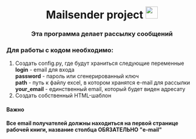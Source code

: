 <h1 align="center">Mailsender project</a> 
<img src="https://github.com/blackcater/blackcater/raw/main/images/Hi.gif" height="32"/></h1>
<h3 align="center">Эта программа делает рассылку сообщений</h3>

<h3 align='left'>Для работы с кодом необходимо:</h3>
  
<ol>
  <li>Создать config.py, где будут храниться следующие переменные<br>
      <strong>login</strong> - email для входа<br>
      <strong>password</strong> - пароль или сгенерированный ключ<br>
      <strong>path</strong> - путь к файлу excel, в котором хранятся e-mail для рассылки<br>
      <strong>your_email</strong> - единственный email, который будет виден адресату<br>
  </li>
  <li>Создать собственный HTML-шаблон</li>
</ol>
<h4>Важно</h4>
<strong>Все email получателей должны находиться на первой странице рабочей книги, название столбца ОБЯЗАТЕЛЬНО "e-mail"</strong>
